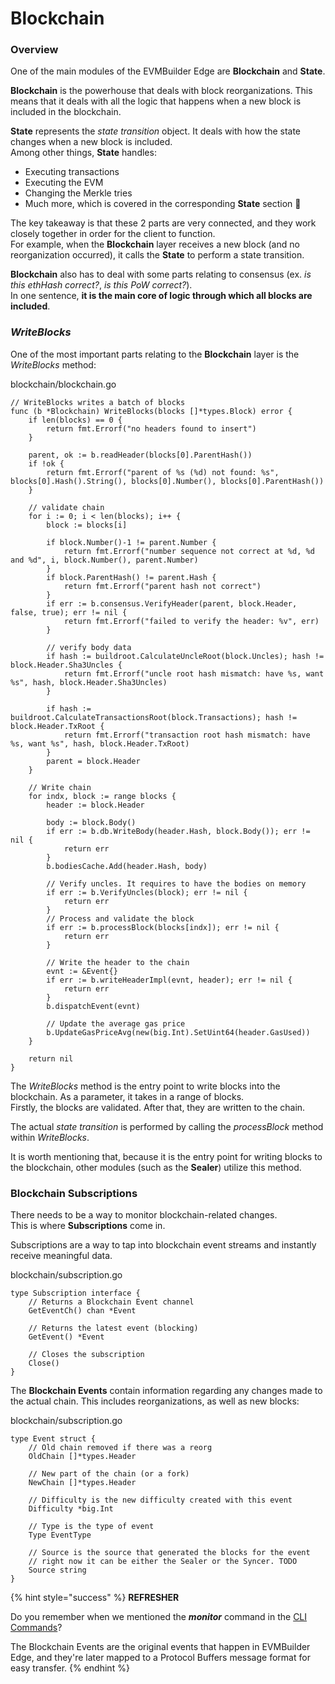 # Blockchain

### Overview

One of the main modules of the EVMBuilder Edge are **Blockchain** and **State**.

**Blockchain** is the powerhouse that deals with block reorganizations. This means that it deals with all the logic that happens when a new block is included in the blockchain.

**State** represents the _state transition_ object. It deals with how the state changes when a new block is included.\
Among other things, **State** handles:

* Executing transactions
* Executing the EVM
* Changing the Merkle tries
* Much more, which is covered in the corresponding **State** section 🙂

The key takeaway is that these 2 parts are very connected, and they work closely together in order for the client to function.\
For example, when the **Blockchain** layer receives a new block (and no reorganization occurred), it calls the **State** to perform a state transition.

**Blockchain** also has to deal with some parts relating to consensus (ex. _is this ethHash correct?_, _is this PoW correct?_).\
In one sentence, **it is the main core of logic through which all blocks are included**.

### _WriteBlocks_

One of the most important parts relating to the **Blockchain** layer is the _WriteBlocks_ method:

blockchain/blockchain.go

```
// WriteBlocks writes a batch of blocks
func (b *Blockchain) WriteBlocks(blocks []*types.Block) error {
    if len(blocks) == 0 {
        return fmt.Errorf("no headers found to insert")
    }

    parent, ok := b.readHeader(blocks[0].ParentHash())
    if !ok {
        return fmt.Errorf("parent of %s (%d) not found: %s", blocks[0].Hash().String(), blocks[0].Number(), blocks[0].ParentHash())
    }

    // validate chain
    for i := 0; i < len(blocks); i++ {
        block := blocks[i]

        if block.Number()-1 != parent.Number {
            return fmt.Errorf("number sequence not correct at %d, %d and %d", i, block.Number(), parent.Number)
        }
        if block.ParentHash() != parent.Hash {
            return fmt.Errorf("parent hash not correct")
        }
        if err := b.consensus.VerifyHeader(parent, block.Header, false, true); err != nil {
            return fmt.Errorf("failed to verify the header: %v", err)
        }

        // verify body data
        if hash := buildroot.CalculateUncleRoot(block.Uncles); hash != block.Header.Sha3Uncles {
            return fmt.Errorf("uncle root hash mismatch: have %s, want %s", hash, block.Header.Sha3Uncles)
        }
        
        if hash := buildroot.CalculateTransactionsRoot(block.Transactions); hash != block.Header.TxRoot {
            return fmt.Errorf("transaction root hash mismatch: have %s, want %s", hash, block.Header.TxRoot)
        }
        parent = block.Header
    }

    // Write chain
    for indx, block := range blocks {
        header := block.Header

        body := block.Body()
        if err := b.db.WriteBody(header.Hash, block.Body()); err != nil {
            return err
        }
        b.bodiesCache.Add(header.Hash, body)

        // Verify uncles. It requires to have the bodies on memory
        if err := b.VerifyUncles(block); err != nil {
            return err
        }
        // Process and validate the block
        if err := b.processBlock(blocks[indx]); err != nil {
            return err
        }

        // Write the header to the chain
        evnt := &Event{}
        if err := b.writeHeaderImpl(evnt, header); err != nil {
            return err
        }
        b.dispatchEvent(evnt)

        // Update the average gas price
        b.UpdateGasPriceAvg(new(big.Int).SetUint64(header.GasUsed))
    }

    return nil
}
```

The _WriteBlocks_ method is the entry point to write blocks into the blockchain. As a parameter, it takes in a range of blocks.\
Firstly, the blocks are validated. After that, they are written to the chain.

The actual _state transition_ is performed by calling the _processBlock_ method within _WriteBlocks_.

It is worth mentioning that, because it is the entry point for writing blocks to the blockchain, other modules (such as the **Sealer**) utilize this method.

### Blockchain Subscriptions

There needs to be a way to monitor blockchain-related changes.\
This is where **Subscriptions** come in.

Subscriptions are a way to tap into blockchain event streams and instantly receive meaningful data.

blockchain/subscription.go

```
type Subscription interface {
    // Returns a Blockchain Event channel
    GetEventCh() chan *Event
    
    // Returns the latest event (blocking)
    GetEvent() *Event
    
    // Closes the subscription
    Close()
}
```

The **Blockchain Events** contain information regarding any changes made to the actual chain. This includes reorganizations, as well as new blocks:

blockchain/subscription.go

```
type Event struct {
    // Old chain removed if there was a reorg
    OldChain []*types.Header

    // New part of the chain (or a fork)
    NewChain []*types.Header

    // Difficulty is the new difficulty created with this event
    Difficulty *big.Int

    // Type is the type of event
    Type EventType

    // Source is the source that generated the blocks for the event
    // right now it can be either the Sealer or the Syncer. TODO
    Source string
}
```

{% hint style="success" %}
**REFRESHER**

Do you remember when we mentioned the _**monitor**_ command in the [CLI Commands](../../get-started/cli-commands.md)?

The Blockchain Events are the original events that happen in EVMBuilder Edge, and they're later mapped to a Protocol Buffers message format for easy transfer.
{% endhint %}
